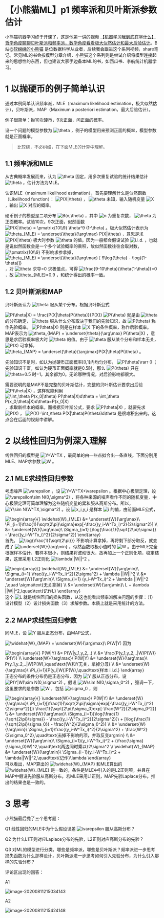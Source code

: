# 【小熊猫ML】p1 频率派和贝叶斯派参数估计

小熊猫机器学习终于开课了，这是他第一讲的视频 [【机器学习我到底在学什么】哲学角度聊聊贝叶斯派和频率派，数学角度看看极大似然估计和最大后验估计](https://www.bilibili.com/video/BV1Ea4y1J7Jq)。B站@[软绵绵的小熊猫](https://space.bilibili.com/16241326) 是位数据科学从业者，后续我会跟进这个系列视频，share笔记。常见ML的书会按模型分章介绍，小熊猫这个系列则是尝试介绍将模型连接起来的思想性的东西，但也建议大家手边备本ML的书，如西瓜书、李航统计机器学习。

# 1 以抛硬币的例子简单认识

通过本例简单认识频率派，MLE（maximum likelihood estimation，极大似然估计），贝叶斯派，MAP（Maximum a posteriori estimation，最大后验估计）。

例子很简单：抛10次硬币，9次正面，问正面的概率。

设一个问题的模型参数为 <img src="https://www.zhihu.com/equation?tex=\theta" alt="\theta" class="ee_img tr_noresize" eeimg="1"> ，例子的模型用来预测正面的概率，模型参数就是正面概率。

> 比较绕，不必纠结，在下面MLE的计算中理解。

## 1.1 频率派和MLE

从古典概率发展而来，认为  <img src="https://www.zhihu.com/equation?tex=\theta" alt="\theta" class="ee_img tr_noresize" eeimg="1">  固定，用多次重复试验的统计结果估计  <img src="https://www.zhihu.com/equation?tex=\theta" alt="\theta" class="ee_img tr_noresize" eeimg="1"> ，估计方法为MLE。

认识MLE（maximum likelihood estimation），首先要理解什么是似然函数（Likelihood function）： <img src="https://www.zhihu.com/equation?tex=P(X|\theta)" alt="P(X|\theta)" class="ee_img tr_noresize" eeimg="1"> ， <img src="https://www.zhihu.com/equation?tex=\theta" alt="\theta" class="ee_img tr_noresize" eeimg="1">  未知，输入随机变量  <img src="https://www.zhihu.com/equation?tex=X" alt="X" class="ee_img tr_noresize" eeimg="1"> ，输出 <img src="https://www.zhihu.com/equation?tex=X" alt="X" class="ee_img tr_noresize" eeimg="1"> 对应的概率。

硬币例子的模型是二项分布  <img src="https://www.zhihu.com/equation?tex=B(n,\theta)" alt="B(n,\theta)" class="ee_img tr_noresize" eeimg="1"> ，其中 <img src="https://www.zhihu.com/equation?tex=n" alt="n" class="ee_img tr_noresize" eeimg="1"> 为重复次数， <img src="https://www.zhihu.com/equation?tex=\theta" alt="\theta" class="ee_img tr_noresize" eeimg="1"> 为正面概率。试验10次，9次正面，似然函数  <img src="https://www.zhihu.com/equation?tex=P(X|\theta) = \pmatrix{10\\9} \theta^9 (1-\theta)" alt="P(X|\theta) = \pmatrix{10\\9} \theta^9 (1-\theta)" class="ee_img tr_noresize" eeimg="1"> 。极大似然估计表示为 <img src="https://www.zhihu.com/equation?tex=\theta_{MLE} = \underset{\theta}{\arg\max} P(X|\theta)" alt="\theta_{MLE} = \underset{\theta}{\arg\max} P(X|\theta)" class="ee_img tr_noresize" eeimg="1"> ，意思是求 <img src="https://www.zhihu.com/equation?tex=P(X|\theta)" alt="P(X|\theta)" class="ee_img tr_noresize" eeimg="1"> 极大时参数 <img src="https://www.zhihu.com/equation?tex=\theta" alt="\theta" class="ee_img tr_noresize" eeimg="1"> 的值。因为一般都会假设试验 <img src="https://www.zhihu.com/equation?tex=i.i.d." alt="i.i.d." class="ee_img tr_noresize" eeimg="1"> ，也就是说似然函数会是一个多个试验概率的乘积，故似然函数往往会取对数， <img src="https://www.zhihu.com/equation?tex=\pmatrix{10\\9}" alt="\pmatrix{10\\9}" class="ee_img tr_noresize" eeimg="1"> 不影响求参拿掉， <img src="https://www.zhihu.com/equation?tex=\theta_{MLE} = \underset{\theta}{\arg\max} [ 9\log{\theta} - \log{(1-\theta)]}" alt="\theta_{MLE} = \underset{\theta}{\arg\max} [ 9\log{\theta} - \log{(1-\theta)]}" class="ee_img tr_noresize" eeimg="1"> ，对 <img src="https://www.zhihu.com/equation?tex=\theta" alt="\theta" class="ee_img tr_noresize" eeimg="1">  求导=0 求极值点，可得 <img src="https://www.zhihu.com/equation?tex=\frac{9-10\theta}{\theta(1-\theta)}=0" alt="\frac{9-10\theta}{\theta(1-\theta)}=0" class="ee_img tr_noresize" eeimg="1"> ，故 <img src="https://www.zhihu.com/equation?tex=\theta_{MLE}=0.9" alt="\theta_{MLE}=0.9" class="ee_img tr_noresize" eeimg="1"> ，和统计得出的概率一致。

## 1.2 贝叶斯派和MAP

贝叶斯派认为  <img src="https://www.zhihu.com/equation?tex=\theta" alt="\theta" class="ee_img tr_noresize" eeimg="1">  服从某个分布。根据贝叶斯公式

<img src="https://www.zhihu.com/equation?tex=P(\theta|X) = \frac{P(X|\theta)P(\theta)}{P(X)}
" alt="P(\theta|X) = \frac{P(X|\theta)P(\theta)}{P(X)}
" class="ee_img tr_noresize" eeimg="1">
 <img src="https://www.zhihu.com/equation?tex=P(\theta)" alt="P(\theta)" class="ee_img tr_noresize" eeimg="1">  就是由 <img src="https://www.zhihu.com/equation?tex=\theta" alt="\theta" class="ee_img tr_noresize" eeimg="1">  的分布确定， <img src="https://www.zhihu.com/equation?tex=\theta" alt="\theta" class="ee_img tr_noresize" eeimg="1"> 服从什么分布取决于我们的先验知识，故 <img src="https://www.zhihu.com/equation?tex=P(\theta)" alt="P(\theta)" class="ee_img tr_noresize" eeimg="1"> 称作先验概率。 <img src="https://www.zhihu.com/equation?tex=P(\theta|X)" alt="P(\theta|X)" class="ee_img tr_noresize" eeimg="1">  则是在样本 <img src="https://www.zhihu.com/equation?tex=X" alt="X" class="ee_img tr_noresize" eeimg="1"> 下的条件概率，称作后验概率。MAP表示为 <img src="https://www.zhihu.com/equation?tex=\theta_{MAP} = \underset{\theta}{\arg\max} P(\theta|X)" alt="\theta_{MAP} = \underset{\theta}{\arg\max} P(\theta|X)" class="ee_img tr_noresize" eeimg="1"> ，意思是求后验概率极大时 <img src="https://www.zhihu.com/equation?tex=\theta" alt="\theta" class="ee_img tr_noresize" eeimg="1"> 的值。由于  <img src="https://www.zhihu.com/equation?tex=\theta" alt="\theta" class="ee_img tr_noresize" eeimg="1">  服从某个分布和样本无关， <img src="https://www.zhihu.com/equation?tex=P(X)" alt="P(X)" class="ee_img tr_noresize" eeimg="1"> 可拿掉， <img src="https://www.zhihu.com/equation?tex=\theta_{MAP} = \underset{\theta}{\arg\max}P(X|\theta)P(\theta)" alt="\theta_{MAP} = \underset{\theta}{\arg\max}P(X|\theta)P(\theta)" class="ee_img tr_noresize" eeimg="1"> 。

先验知识不足时，如认为抛硬币正面概率[0,1]内均匀分布， <img src="https://www.zhihu.com/equation?tex=P(\theta)\rarr 0" alt="P(\theta)\rarr 0" class="ee_img tr_noresize" eeimg="1"> ；先验知识丰富，如认为硬币正面概率就是0.5时，那么 <img src="https://www.zhihu.com/equation?tex=P(\theta)" alt="P(\theta)" class="ee_img tr_noresize" eeimg="1"> 只在 <img src="https://www.zhihu.com/equation?tex=\theta=0.5" alt="\theta=0.5" class="ee_img tr_noresize" eeimg="1"> 时=1，其余都为0。无论哪种情况，对后验影响都很大。

需要说明的是MAP不是完整的贝叶斯估计，完整的贝叶斯估计要求出后验 <img src="https://www.zhihu.com/equation?tex=P(\theta|X)" alt="P(\theta|X)" class="ee_img tr_noresize" eeimg="1"> ，这样就能利用 <img src="https://www.zhihu.com/equation?tex=\int_\theta P(x_0|\theta) P(\theta|X)d\theta = \int_\theta P(x_0;\theta|X)d\theta=P(x_0|X)" alt="\int_\theta P(x_0|\theta) P(\theta|X)d\theta = \int_\theta P(x_0;\theta|X)d\theta=P(x_0|X)" class="ee_img tr_noresize" eeimg="1"> ，求取新样本的概率。而根据贝叶斯公式，要求 <img src="https://www.zhihu.com/equation?tex=P(\theta|X)" alt="P(\theta|X)" class="ee_img tr_noresize" eeimg="1"> ，就要先求 <img src="https://www.zhihu.com/equation?tex=P(X)" alt="P(X)" class="ee_img tr_noresize" eeimg="1"> ， <img src="https://www.zhihu.com/equation?tex=P(X)=\int_\theta P(X|\theta)P(\theta)d\theta" alt="P(X)=\int_\theta P(X|\theta)P(\theta)d\theta" class="ee_img tr_noresize" eeimg="1">  是很难积出来的。这点会在后面的视频中讲解。

# 2 以线性回归为例深入理解

线性回归的模型是 <img src="https://www.zhihu.com/equation?tex=Y=W^TX" alt="Y=W^TX" class="ee_img tr_noresize" eeimg="1"> ，最简单的由一些点拟合出一条直线。下面分别用MLE、MAP求参数 <img src="https://www.zhihu.com/equation?tex=W" alt="W" class="ee_img tr_noresize" eeimg="1"> 。

## 2.1 MLE求线性回归参数

考虑噪声 <img src="https://www.zhihu.com/equation?tex=\varepsilon" alt="\varepsilon" class="ee_img tr_noresize" eeimg="1"> ，设 <img src="https://www.zhihu.com/equation?tex=Y=W^TX+\varepsilon" alt="Y=W^TX+\varepsilon" class="ee_img tr_noresize" eeimg="1"> 。根据中心极限定理，设 <img src="https://www.zhihu.com/equation?tex=\varepsilon\sim N(0,\sigma^2)" alt="\varepsilon\sim N(0,\sigma^2)" class="ee_img tr_noresize" eeimg="1"> ，将各种来源的噪声看作不同的随机变量，中心极限定理可简单理解为这些随机变量的累和服从高斯分布。所以， <img src="https://www.zhihu.com/equation?tex=Y\sim N(W^TX,\sigma^2)" alt="Y\sim N(W^TX,\sigma^2)" class="ee_img tr_noresize" eeimg="1"> 。设 <img src="https://www.zhihu.com/equation?tex=x_i,y_i" alt="x_i,y_i" class="ee_img tr_noresize" eeimg="1"> 是样本 <img src="https://www.zhihu.com/equation?tex=i" alt="i" class="ee_img tr_noresize" eeimg="1"> 的值，由前面MLE公式，

<img src="https://www.zhihu.com/equation?tex=\begin{array}{}
\widehat{W}_{MLE} &= \underset{W}{\arg\max}\ \Pi_{i=1}\frac{1}{\sqrt{2\pi}\sigma}exp[-\frac{(y_i-W^Tx_i)^2}{2\sigma^2}]
\\
&= \underset{W}{\arg\max}\ \Sigma_{i=1} [\log{\frac{1}{\sqrt{2\pi}\sigma}} - \frac{(y_i-W^Tx_i)^2}{2\sigma^2}]
\end{array}
" alt="\begin{array}{}
\widehat{W}_{MLE} &= \underset{W}{\arg\max}\ \Pi_{i=1}\frac{1}{\sqrt{2\pi}\sigma}exp[-\frac{(y_i-W^Tx_i)^2}{2\sigma^2}]
\\
&= \underset{W}{\arg\max}\ \Sigma_{i=1} [\log{\frac{1}{\sqrt{2\pi}\sigma}} - \frac{(y_i-W^Tx_i)^2}{2\sigma^2}]
\end{array}
" class="ee_img tr_noresize" eeimg="1">
首先， <img src="https://www.zhihu.com/equation?tex=\log{\frac{1}{\sqrt{2\pi}}}" alt="\log{\frac{1}{\sqrt{2\pi}}}" class="ee_img tr_noresize" eeimg="1"> 不影响计算拿掉，再将剩下部分取反，就变成了 <img src="https://www.zhihu.com/equation?tex=\underset{W}{\arg\min}" alt="\underset{W}{\arg\min}" class="ee_img tr_noresize" eeimg="1"> ，似然函数取极小值时的 <img src="https://www.zhihu.com/equation?tex=W" alt="W" class="ee_img tr_noresize" eeimg="1"> 。由于MLE完全根据样本估计，若样本很小，则结果将波动很大，故再加上一个正则化项，稳定结果，这里采用 L2正则化  <img src="https://www.zhihu.com/equation?tex=\lambda||W||^2" alt="\lambda||W||^2" class="ee_img tr_noresize" eeimg="1"> 。

<img src="https://www.zhihu.com/equation?tex=\begin{array}{}
\widehat{W}_{MLE} &= \underset{W}{\arg\min}\ \Sigma_{i=1} \frac{(y_i-W^Tx_i)^2}{2\sigma^2} + \lambda ||W||^2
\\
&= \underset{W}{\arg\min}\ \Sigma_{i=1} (y_i-W^Tx_i)^2 + \lambda ||W||^2 ,\quad \sigma\text{无关拿掉}
\\
&= \underset{W}{\arg\min}\ L + \lambda ||W||^2,\quad\text{记作L}
\end{array}
" alt="\begin{array}{}
\widehat{W}_{MLE} &= \underset{W}{\arg\min}\ \Sigma_{i=1} \frac{(y_i-W^Tx_i)^2}{2\sigma^2} + \lambda ||W||^2
\\
&= \underset{W}{\arg\min}\ \Sigma_{i=1} (y_i-W^Tx_i)^2 + \lambda ||W||^2 ,\quad \sigma\text{无关拿掉}
\\
&= \underset{W}{\arg\min}\ L + \lambda ||W||^2,\quad\text{记作L}
\end{array}
" class="ee_img tr_noresize" eeimg="1">
这个  <img src="https://www.zhihu.com/equation?tex=L" alt="L" class="ee_img tr_noresize" eeimg="1">  就是线性回归的损失函数，从这也能看出频率派解决问题的步骤：（1）设计模型（2）设计损失函数（3）求解参数。本质上就是采用统计的方法。

## 2.2 MAP求线性回归参数

同MLE，设 <img src="https://www.zhihu.com/equation?tex=Y" alt="Y" class="ee_img tr_noresize" eeimg="1"> 服从正态分布，由MAP公式，

<img src="https://www.zhihu.com/equation?tex=\widehat{W}_{MAP} = \underset{W}{\arg\max}\ P(W|Y)
" alt="\widehat{W}_{MAP} = \underset{W}{\arg\max}\ P(W|Y)
" class="ee_img tr_noresize" eeimg="1">
因为

<img src="https://www.zhihu.com/equation?tex=\begin{array}{}
P(W|Y) &= P(W|y_1,y_2,..)
\\
&= \frac{P(y_1,y_2,..|W)P(W)}{P(Y)}
\\
\underset{W}{\arg\max}\ P(W|Y) &= \underset{W}{\arg\max}\ P(y_1,y_2,..|W)P(W),\quad\text{W和Y无关，拿掉分母}
\\
&= \underset{W}{\arg\max}\ \Pi_{i=1}[P(y_i|W)]P(W),\quad\text{样本 i.i.d.}
\end{array}
" alt="\begin{array}{}
P(W|Y) &= P(W|y_1,y_2,..)
\\
&= \frac{P(y_1,y_2,..|W)P(W)}{P(Y)}
\\
\underset{W}{\arg\max}\ P(W|Y) &= \underset{W}{\arg\max}\ P(y_1,y_2,..|W)P(W),\quad\text{W和Y无关，拿掉分母}
\\
&= \underset{W}{\arg\max}\ \Pi_{i=1}[P(y_i|W)]P(W),\quad\text{样本 i.i.d.}
\end{array}
" class="ee_img tr_noresize" eeimg="1">
正态分布的条件分布仍是正态分布，因为 <img src="https://www.zhihu.com/equation?tex=Y" alt="Y" class="ee_img tr_noresize" eeimg="1"> 服从正态分布，设 <img src="https://www.zhihu.com/equation?tex=P(Y|W)\sim N(0,\sigma^2)" alt="P(Y|W)\sim N(0,\sigma^2)" class="ee_img tr_noresize" eeimg="1"> 。假设 <img src="https://www.zhihu.com/equation?tex=W\sim N(0,\sigma_0^2)" alt="W\sim N(0,\sigma_0^2)" class="ee_img tr_noresize" eeimg="1"> ，强调一下，这里要求的是参数 <img src="https://www.zhihu.com/equation?tex=W" alt="W" class="ee_img tr_noresize" eeimg="1"> ，包括 <img src="https://www.zhihu.com/equation?tex=\sigma_0" alt="\sigma_0" class="ee_img tr_noresize" eeimg="1"> ，则

<img src="https://www.zhihu.com/equation?tex=\begin{array}{}
\underset{W}{\arg\max}\ P(W|Y)
&= \underset{W}{\arg\max}\ \Pi_{i=1}[\frac{1}{\sqrt{2\pi}\sigma}exp[-\frac{(y_i-W^Tx_i)^2}{2\sigma^2}]]\ \frac{1}{\sqrt{2\pi}\sigma_0}exp[-\frac{W^2}{2\sigma_0^2}]
\\
&= \underset{W}{\arg\max}\ \Sigma_{i=1}[\log{\frac{1}{\sqrt{2\pi}\sigma}} - \frac{(y_i-W^Tx_i)^2}{2\sigma^2}]\ + [\log{\frac{1}{\sqrt{2\pi}\sigma_0}} - \frac{W^2}{2\sigma_0^2}]
\\
&= \underset{W}{\arg\min}\ \Sigma_{i=1}\frac{(y_i-W^Tx_i)^2}{2\sigma^2} + \frac{W^2}{2\sigma_0^2},\quad\text{去掉不影响的项，并取反变argmin}
\\
&= \underset{W}{\arg\min}\ \Sigma_{i=1}(y_i-W^Tx_i)^2 + (\frac{\sigma}{\sigma_0}W)^2,\quad\text{两边同时乘以}2\sigma^2
\\
\widehat{W}_{MAP} &= \underset{W}{\arg\min}\ \Sigma_{i=1}(y_i-W^Tx_i)^2 + \lambda||W||^2,\quad\text{记作}\lambda
\end{array}
" alt="\begin{array}{}
\underset{W}{\arg\max}\ P(W|Y)
&= \underset{W}{\arg\max}\ \Pi_{i=1}[\frac{1}{\sqrt{2\pi}\sigma}exp[-\frac{(y_i-W^Tx_i)^2}{2\sigma^2}]]\ \frac{1}{\sqrt{2\pi}\sigma_0}exp[-\frac{W^2}{2\sigma_0^2}]
\\
&= \underset{W}{\arg\max}\ \Sigma_{i=1}[\log{\frac{1}{\sqrt{2\pi}\sigma}} - \frac{(y_i-W^Tx_i)^2}{2\sigma^2}]\ + [\log{\frac{1}{\sqrt{2\pi}\sigma_0}} - \frac{W^2}{2\sigma_0^2}]
\\
&= \underset{W}{\arg\min}\ \Sigma_{i=1}\frac{(y_i-W^Tx_i)^2}{2\sigma^2} + \frac{W^2}{2\sigma_0^2},\quad\text{去掉不影响的项，并取反变argmin}
\\
&= \underset{W}{\arg\min}\ \Sigma_{i=1}(y_i-W^Tx_i)^2 + (\frac{\sigma}{\sigma_0}W)^2,\quad\text{两边同时乘以}2\sigma^2
\\
\widehat{W}_{MAP} &= \underset{W}{\arg\min}\ \Sigma_{i=1}(y_i-W^Tx_i)^2 + \lambda||W||^2,\quad\text{记作}\lambda
\end{array}
" class="ee_img tr_noresize" eeimg="1">
可以看出，MAP算出的 <img src="https://www.zhihu.com/equation?tex=\widehat{W}_{MAP}" alt="\widehat{W}_{MAP}" class="ee_img tr_noresize" eeimg="1"> 和MLE算出的 <img src="https://www.zhihu.com/equation?tex=\widehat{W}_{MLE}" alt="\widehat{W}_{MLE}" class="ee_img tr_noresize" eeimg="1"> 是一致的，条件是MLE中引入的是L2正则项，并且在MAP中假设先验服从高斯分布。若MLE采用L1正则，MAP先验Laplace分布，推出的结果也是一致的。

# 3 思考

小熊猫最后抛了三个思考题：

Q1 线性回归的MLE中为什么假设误差  <img src="https://www.zhihu.com/equation?tex=\varepsilon" alt="\varepsilon" class="ee_img tr_noresize" eeimg="1">  服从高斯分布？

Q2 为什么L1正则对应Laplace分布的先验，L2正则对应高斯分布的先验？

Q3 对ML的模型进行分类，哪些是频率派，哪些是贝叶斯派？频率派进一步思考损失函数为什么那样设计，贝叶斯派进一步思考如何引入先验分布，为什么引入那样的先验分布？

评论区出现的回答：

A1

![image-20200811215034143](https://raw.githubusercontent.com/pinchenjohnny/Markdown4Zhihu/master/Data/小熊猫机器学习笔记-pinchen/image-20200811215034143.png)

A2

![image-20200811215424148](https://raw.githubusercontent.com/pinchenjohnny/Markdown4Zhihu/master/Data/小熊猫机器学习笔记-pinchen/image-20200811215424148.png)